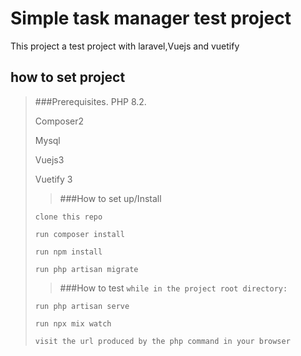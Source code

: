 # Simple task manager test project
This project a test project with laravel,Vuejs and vuetify

## how to set project
>###Prerequisites.
> PHP 8.2.
>
> Composer2
> 
>Mysql
> 
> Vuejs3
> 
> Vuetify 3
> 
> >###How to set up/Install
>
> `clone this repo`
> 
> `run composer install`
> 
> `run npm install`
> 
> `run php artisan migrate`
> > ###How to test
> `while in the project root directory:`
>
> `run php artisan serve`
>
> `run npx mix watch`
> 
> `visit the url produced by the php command in your browser`
